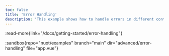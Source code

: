 ```yaml
---
toc: false
title: 'Error Handling'
description: 'This example shows how to handle errors in different contexts: pages, plugins, components and middleware.'
---
```


:read-more{link="/docs/getting-started/error-handling"}

:sandbox{repo="nuxt/examples" branch="main" dir="advanced/error-handling" file="app.vue"}
